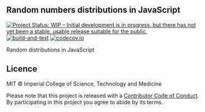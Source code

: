 ## Random numbers distributions in JavaScript

[![Project Status: WIP – Initial development is in progress, but there has not yet been a stable, usable release suitable for the public.](https://www.repostatus.org/badges/latest/wip.svg)](https://www.repostatus.org/#wip)
[![build-and-test](https://github.com/reside-ic/random-js/actions/workflows/ci.yml/badge.svg)](https://github.com/reside-ic/random-js/actions/workflows/ci.yml)
[![codecov.io](https://codecov.io/github/reside-ic/random-js/coverage.svg?branch=main)](https://codecov.io/github/reside-ic/random-js?branch=main)

Random distributions in JavaScript

## Licence

MIT © Imperial College of Science, Technology and Medicine

Please note that this project is released with a [Contributor Code of Conduct](CONDUCT.md). By participating in this project you agree to abide by its terms.
